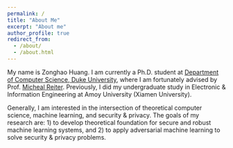 ```yaml
---
permalink: /
title: "About Me"
excerpt: "About me"
author_profile: true
redirect_from: 
  - /about/
  - /about.html
---
```


My name is Zonghao Huang. I am currently a Ph.D. student at [Department of Computer Science, Duke University](https://www.cs.duke.edu/), where I am fortunately advised by Prof. [Micheal Reiter](https://reitermk.github.io/). Previously, I did my undergraduate study in Electronic & Information Engineering at Amoy University (Xiamen University).

Generally, I am interested in the intersection of theoretical computer science, machine learning, and security & privacy. The goals of my research are: 1) to develop theoretical foundation for secure and robust machine learning systems, and 2) to apply adversarial machine learning to solve security & privacy problems.
